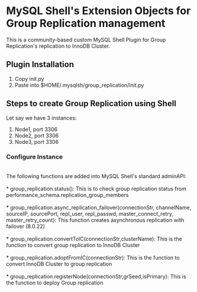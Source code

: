 # MySQL Shell's Extension Objects for Group Replication management
This is a community-based custom MySQL Shell Plugin for Group Replication's replication to InnoDB Cluster. 
## Plugin Installation
1. Copy init.py
2. Paste into $HOME/.mysqlsh/group_replication/init.py
## Steps to create Group Replication using Shell
Let say we have 3 instances: 
1. Node1, port 3306
2. Node2, port 3306
3. Node3, port 3306
### Configure Instance




</br>
The following functions are added into MySQL Shell's standard adminAPI: </br>
</br>
* group_replication.status(): This is to check group replication status from performance_schema.replication_group_members </br>
</br>
* group_replication.async_replication_failover(connectionStr, channelName, sourceIP, sourcePort, repl_user, repl_passwd, master_connect_retry, master_retry_count): This function creates asynchronous replication with failover (8.0.22)
</br></br>
* group_replication.convertToIC(connectionStr,clusterName): This is the function to convert group replication to InnoDB Cluster </br>
</br>
* group_replication.adoptFromIC(connectionStr): This is the function to convert InnoDB Cluster to group replication </br>
</br>
* group_replication.registerNode(connectionStr,grSeed,isPrimary): This is the function to deploy Group replication </br>
